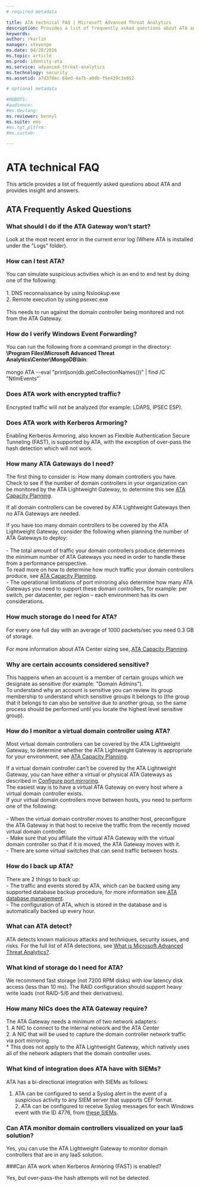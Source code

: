 ```yaml
---
# required metadata

title: ATA technical FAQ | Microsoft Advanced Threat Analytics
description: Provides a list of frequently asked questions about ATA and the associated answers
keywords:
author: rkarlin
manager: stevenpo
ms.date: 04/28/2016
ms.topic: article
ms.prod: identity-ata
ms.service: advanced-threat-analytics
ms.technology: security
ms.assetid: a7d378ec-68ed-4a7b-a0db-f5e439c3e852

# optional metadata

#ROBOTS:
#audience:
#ms.devlang:
ms.reviewer: bennyl
ms.suite: ems
#ms.tgt_pltfrm:
#ms.custom:

---
```


# ATA technical FAQ
This article provides a list of frequently asked questions about ATA and provides insight and answers.

## ATA Frequently Asked Questions


### What should I do if the ATA Gateway won’t start?
Look at the most recent error in the current error log (Where ATA is installed under the "Logs" folder).
### How can I test ATA?
You can simulate suspicious activities which is an end to end test by doing one of the following:<br /><br />1.  DNS reconnaissance by using Nslookup.exe<br />2.  Remote execution by using psexec.exe<br /><br />This needs to run against the domain controller being monitored and not from the ATA Gateway.
### How do I verify Windows Event Forwarding?
You can run the following from a command prompt in the directory:  **\Program Files\Microsoft Advanced Threat Analytics\Center\MongoDB\bin**:<br /><br />mongo ATA --eval "printjson(db.getCollectionNames())" &#124; find /C "NtlmEvents"`
### Does ATA work with encrypted traffic?
Encrypted traffic will not be analyzed (for example: LDAPS, IPSEC ESP).
### Does ATA work with Kerberos Armoring?
Enabling Kerberos Armoring, also known as Flexible Authentication Secure Tunneling (FAST), is supported by ATA, with the exception of over-pass the hash detection which will not work.
### How many ATA Gateways do I need?
The first thing to consider is:
How many domain controllers you have. Check to see if the number of domain controllers in your organization can be monitored by the ATA Lightweight Gateway, to determine this see [ATA Capacity Planning](/advanced-threat-analytics/Plan-Design/ata-capacity-planning).

If all domain controllers can be covered by ATA Lightweight Gateways then no ATA Gateways are needed.

If you have too many domain controllers to be covered by the ATA Lightweight Gateway, consider the following when planning the number of ATA Gateways to deploy:
<br /><br />-   The total amount of traffic your domain controllers produce determines the minimum number of ATA Gateways you need in order to handle these from a performance perspective.<br />    To read more on how to determine how much traffic your domain controllers produce, see [ATA Capacity Planning](/advanced-threat-analytics/PlanDesign/ata-capacity-planning).<br />-   The operational limitations of port mirroring also determine how many ATA Gateways you need to support these domain controllers, for example: per switch, per datacenter, per region – each environment has its own considerations.
### How much storage do I need for ATA?
For every one full day with an average of 1000 packets/sec you need 0.3 GB of storage.<br /><br />For more information about ATA Center sizing see, [ATA Capacity Planning](/advanced-threat-analytics/PlanDesign/ata-capacity-planning).
### Why are certain accounts considered sensitive?
This happens when an account is a member of certain groups which we designate as sensitive (for example: "Domain Admins").<br />To understand why an account is sensitive you can review its group membership to understand which sensitive groups it belongs to (the group that it belongs to can also be sensitive due to another group, so the same process should be performed until you locate the highest level sensitive group).
### How do I monitor a virtual domain controller using ATA?
Most virtual domain controllers can be covered by the ATA Lightweight Gateway, to determine whether the ATA Lightweight Gateway is appropriate for your environment, see [ATA Capacity Planning](/advanced-threat-analytics/Plan-Design/ata-capacity-planning).

If a virtual domain controller can't be covered by the ATA Lightweight Gateway, you can have either a virtual or physical ATA Gateways as described in [Configure port mirroring](/advanced-threat-analytics/PlanDesign/configure-port-mirroring).  <br />The easiest way is to have a virtual ATA Gateway on every host where a virtual domain controller exists.<br />If your virtual domain controllers move between hosts, you need to perform one of the following:<br /><br />-   When the virtual domain controller moves to another host, preconfigure the ATA Gateway in that host to receive the traffic from the recently moved virtual domain controller.<br />-   Make sure that you affiliate the virtual ATA Gateway with the virtual domain controller so that if it is moved, the ATA Gateway moves with it.<br />-   There are some virtual switches that can send traffic between hosts.
### How do I back up ATA?
There are 2 things to back up:<br />-   The traffic and events stored by ATA, which can be backed using any supported database backup procedure, for more information see [ATA database management](/advanced-threat-analytics/DeployUse/ata-database-management). <br />-   The configuration of ATA, which is stored in the database and is automatically backed up every hour. 
### What can ATA detect?
ATA detects known malicious attacks and techniques, security issues, and risks.
For the full list of ATA detections, see [What is Microsoft Advanced Threat Analytics?](/advanced-threat-analytics/Understand/what-is-ata).
### What kind of storage do I need for ATA?
We recommend fast storage (not 7200 RPM disks) with low latency disk access (less than 10 ms). The RAID configuration should support heavy write loads (not RAID-5/6 and their derivatives).
### How many NICs does the ATA Gateway require?
The ATA Gateway needs a minimum of two network adapters:<br>1. A NIC to connect to the internal network and the ATA Center<br>2. A NIC that will be used to capture the domain controller network traffic via port mirroring.<br>* This does not apply to the ATA Lightweight Gateway, which natively uses all of the network adapters that the domain controller uses.
### What kind of integration does ATA have with SIEMs?
ATA has a bi-directional integration with SIEMs as follows:<br>
1. ATA can be configured to send a Syslog alert in the event of a suspicious activity to any SIEM server that supports CEF format.<br>2. ATA can be configured to receive Syslog messages for each Windows event with the ID 4776, from [these SIEMs](/advanced-threat-analytics/PlanDesign/configure-event-collection#SIEMsupport).

### Can ATA monitor domain controllers visualized on your IaaS solution?

Yes, you can use the ATA Lightweight Gateway to monitor domain controllers that are in any IaaS solution.

###Can ATA work when Kerberos Armoring (FAST) is enabled?

Yes, but over-pass-the hash attempts will not be detected.
